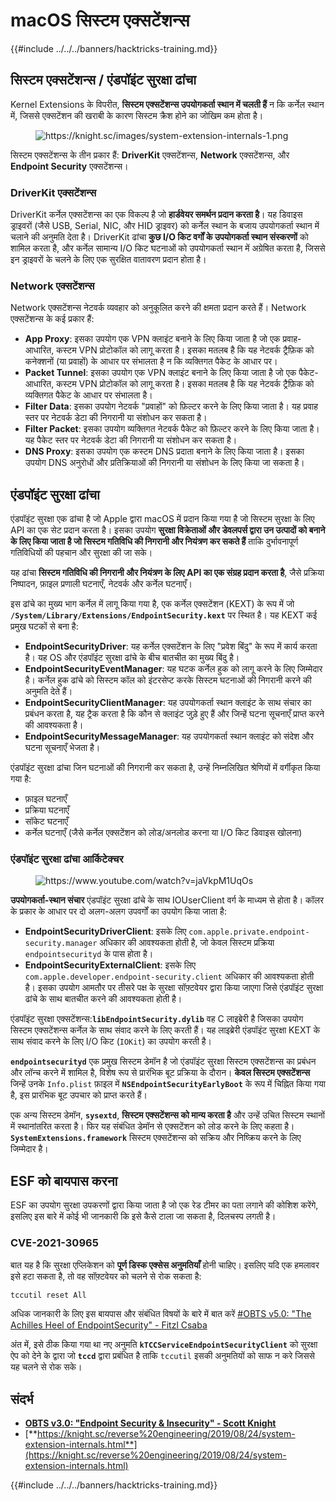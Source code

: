 # macOS सिस्टम एक्सटेंशन्स

{{#include ../../../banners/hacktricks-training.md}}

## सिस्टम एक्सटेंशन्स / एंडपॉइंट सुरक्षा ढांचा

Kernel Extensions के विपरीत, **सिस्टम एक्सटेंशन्स उपयोगकर्ता स्थान में चलती हैं** न कि कर्नेल स्थान में, जिससे एक्सटेंशन की खराबी के कारण सिस्टम क्रैश होने का जोखिम कम होता है।

<figure><img src="../../../images/image (606).png" alt="https://knight.sc/images/system-extension-internals-1.png"><figcaption></figcaption></figure>

सिस्टम एक्सटेंशन्स के तीन प्रकार हैं: **DriverKit** एक्सटेंशन्स, **Network** एक्सटेंशन्स, और **Endpoint Security** एक्सटेंशन्स।

### **DriverKit एक्सटेंशन्स**

DriverKit कर्नेल एक्सटेंशन्स का एक विकल्प है जो **हार्डवेयर समर्थन प्रदान करता है**। यह डिवाइस ड्राइवरों (जैसे USB, Serial, NIC, और HID ड्राइवर) को कर्नेल स्थान के बजाय उपयोगकर्ता स्थान में चलाने की अनुमति देता है। DriverKit ढांचा **कुछ I/O किट वर्गों के उपयोगकर्ता स्थान संस्करणों** को शामिल करता है, और कर्नेल सामान्य I/O किट घटनाओं को उपयोगकर्ता स्थान में अग्रेषित करता है, जिससे इन ड्राइवरों के चलने के लिए एक सुरक्षित वातावरण प्रदान होता है।

### **Network एक्सटेंशन्स**

Network एक्सटेंशन्स नेटवर्क व्यवहार को अनुकूलित करने की क्षमता प्रदान करते हैं। Network एक्सटेंशन्स के कई प्रकार हैं:

- **App Proxy**: इसका उपयोग एक VPN क्लाइंट बनाने के लिए किया जाता है जो एक प्रवाह-आधारित, कस्टम VPN प्रोटोकॉल को लागू करता है। इसका मतलब है कि यह नेटवर्क ट्रैफ़िक को कनेक्शनों (या प्रवाहों) के आधार पर संभालता है न कि व्यक्तिगत पैकेट के आधार पर।
- **Packet Tunnel**: इसका उपयोग एक VPN क्लाइंट बनाने के लिए किया जाता है जो एक पैकेट-आधारित, कस्टम VPN प्रोटोकॉल को लागू करता है। इसका मतलब है कि यह नेटवर्क ट्रैफ़िक को व्यक्तिगत पैकेट के आधार पर संभालता है।
- **Filter Data**: इसका उपयोग नेटवर्क "प्रवाहों" को फ़िल्टर करने के लिए किया जाता है। यह प्रवाह स्तर पर नेटवर्क डेटा की निगरानी या संशोधन कर सकता है।
- **Filter Packet**: इसका उपयोग व्यक्तिगत नेटवर्क पैकेट को फ़िल्टर करने के लिए किया जाता है। यह पैकेट स्तर पर नेटवर्क डेटा की निगरानी या संशोधन कर सकता है।
- **DNS Proxy**: इसका उपयोग एक कस्टम DNS प्रदाता बनाने के लिए किया जाता है। इसका उपयोग DNS अनुरोधों और प्रतिक्रियाओं की निगरानी या संशोधन के लिए किया जा सकता है।

## एंडपॉइंट सुरक्षा ढांचा

एंडपॉइंट सुरक्षा एक ढांचा है जो Apple द्वारा macOS में प्रदान किया गया है जो सिस्टम सुरक्षा के लिए API का एक सेट प्रदान करता है। इसका उपयोग **सुरक्षा विक्रेताओं और डेवलपर्स द्वारा उन उत्पादों को बनाने के लिए किया जाता है जो सिस्टम गतिविधि की निगरानी और नियंत्रण कर सकते हैं** ताकि दुर्भावनापूर्ण गतिविधियों की पहचान और सुरक्षा की जा सके।

यह ढांचा **सिस्टम गतिविधि की निगरानी और नियंत्रण के लिए API का एक संग्रह प्रदान करता है**, जैसे प्रक्रिया निष्पादन, फ़ाइल प्रणाली घटनाएँ, नेटवर्क और कर्नेल घटनाएँ।

इस ढांचे का मुख्य भाग कर्नेल में लागू किया गया है, एक कर्नेल एक्सटेंशन (KEXT) के रूप में जो **`/System/Library/Extensions/EndpointSecurity.kext`** पर स्थित है। यह KEXT कई प्रमुख घटकों से बना है:

- **EndpointSecurityDriver**: यह कर्नेल एक्सटेंशन के लिए "प्रवेश बिंदु" के रूप में कार्य करता है। यह OS और एंडपॉइंट सुरक्षा ढांचे के बीच बातचीत का मुख्य बिंदु है।
- **EndpointSecurityEventManager**: यह घटक कर्नेल हुक को लागू करने के लिए जिम्मेदार है। कर्नेल हुक ढांचे को सिस्टम कॉल को इंटरसेप्ट करके सिस्टम घटनाओं की निगरानी करने की अनुमति देते हैं।
- **EndpointSecurityClientManager**: यह उपयोगकर्ता स्थान क्लाइंट के साथ संचार का प्रबंधन करता है, यह ट्रैक करता है कि कौन से क्लाइंट जुड़े हुए हैं और जिन्हें घटना सूचनाएँ प्राप्त करने की आवश्यकता है।
- **EndpointSecurityMessageManager**: यह उपयोगकर्ता स्थान क्लाइंट को संदेश और घटना सूचनाएँ भेजता है।

एंडपॉइंट सुरक्षा ढांचा जिन घटनाओं की निगरानी कर सकता है, उन्हें निम्नलिखित श्रेणियों में वर्गीकृत किया गया है:

- फ़ाइल घटनाएँ
- प्रक्रिया घटनाएँ
- सॉकेट घटनाएँ
- कर्नेल घटनाएँ (जैसे कर्नेल एक्सटेंशन को लोड/अनलोड करना या I/O किट डिवाइस खोलना)

### एंडपॉइंट सुरक्षा ढांचा आर्किटेक्चर

<figure><img src="../../../images/image (1068).png" alt="https://www.youtube.com/watch?v=jaVkpM1UqOs"><figcaption></figcaption></figure>

**उपयोगकर्ता-स्थान संचार** एंडपॉइंट सुरक्षा ढांचे के साथ IOUserClient वर्ग के माध्यम से होता है। कॉलर के प्रकार के आधार पर दो अलग-अलग उपवर्गों का उपयोग किया जाता है:

- **EndpointSecurityDriverClient**: इसके लिए `com.apple.private.endpoint-security.manager` अधिकार की आवश्यकता होती है, जो केवल सिस्टम प्रक्रिया `endpointsecurityd` के पास होता है।
- **EndpointSecurityExternalClient**: इसके लिए `com.apple.developer.endpoint-security.client` अधिकार की आवश्यकता होती है। इसका उपयोग आमतौर पर तीसरे पक्ष के सुरक्षा सॉफ़्टवेयर द्वारा किया जाएगा जिसे एंडपॉइंट सुरक्षा ढांचे के साथ बातचीत करने की आवश्यकता होती है।

एंडपॉइंट सुरक्षा एक्सटेंशन्स:**`libEndpointSecurity.dylib`** वह C लाइब्रेरी है जिसका उपयोग सिस्टम एक्सटेंशन्स कर्नेल के साथ संवाद करने के लिए करती हैं। यह लाइब्रेरी एंडपॉइंट सुरक्षा KEXT के साथ संवाद करने के लिए I/O किट (`IOKit`) का उपयोग करती है।

**`endpointsecurityd`** एक प्रमुख सिस्टम डेमॉन है जो एंडपॉइंट सुरक्षा सिस्टम एक्सटेंशन्स का प्रबंधन और लॉन्च करने में शामिल है, विशेष रूप से प्रारंभिक बूट प्रक्रिया के दौरान। **केवल सिस्टम एक्सटेंशन्स** जिन्हें उनके `Info.plist` फ़ाइल में **`NSEndpointSecurityEarlyBoot`** के रूप में चिह्नित किया गया है, इस प्रारंभिक बूट उपचार को प्राप्त करते हैं।

एक अन्य सिस्टम डेमॉन, **`sysextd`**, **सिस्टम एक्सटेंशन्स को मान्य करता है** और उन्हें उचित सिस्टम स्थानों में स्थानांतरित करता है। फिर यह संबंधित डेमॉन से एक्सटेंशन को लोड करने के लिए कहता है। **`SystemExtensions.framework`** सिस्टम एक्सटेंशन्स को सक्रिय और निष्क्रिय करने के लिए जिम्मेदार है।

## ESF को बायपास करना

ESF का उपयोग सुरक्षा उपकरणों द्वारा किया जाता है जो एक रेड टीमर का पता लगाने की कोशिश करेंगे, इसलिए इस बारे में कोई भी जानकारी कि इसे कैसे टाला जा सकता है, दिलचस्प लगती है।

### CVE-2021-30965

बात यह है कि सुरक्षा एप्लिकेशन को **पूर्ण डिस्क एक्सेस अनुमतियाँ** होनी चाहिए। इसलिए यदि एक हमलावर इसे हटा सकता है, तो वह सॉफ़्टवेयर को चलने से रोक सकता है:
```bash
tccutil reset All
```
अधिक जानकारी के लिए इस बायपास और संबंधित विषयों के बारे में बात करें [#OBTS v5.0: "The Achilles Heel of EndpointSecurity" - Fitzl Csaba](https://www.youtube.com/watch?v=lQO7tvNCoTI)

अंत में, इसे ठीक किया गया था नए अनुमति **`kTCCServiceEndpointSecurityClient`** को सुरक्षा ऐप को देने के द्वारा जो **`tccd`** द्वारा प्रबंधित है ताकि `tccutil` इसकी अनुमतियों को साफ न करे जिससे यह चलने से रोक सके।

## संदर्भ

- [**OBTS v3.0: "Endpoint Security & Insecurity" - Scott Knight**](https://www.youtube.com/watch?v=jaVkpM1UqOs)
- [**https://knight.sc/reverse%20engineering/2019/08/24/system-extension-internals.html**](https://knight.sc/reverse%20engineering/2019/08/24/system-extension-internals.html)

{{#include ../../../banners/hacktricks-training.md}}
